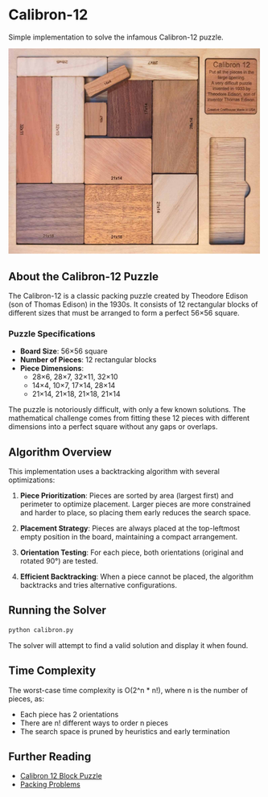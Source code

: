 # Calibron-12

Simple implementation to solve the infamous Calibron-12 puzzle.

<img src="img/calibron12.jpg" alt="Calibron-12 Puzzle" width="500">

## About the Calibron-12 Puzzle

The Calibron-12 is a classic packing puzzle created by Theodore Edison (son of Thomas Edison) in the 1930s. It consists of 12 rectangular blocks of different sizes that must be arranged to form a perfect 56×56 square.

### Puzzle Specifications

- **Board Size**: 56×56 square
- **Number of Pieces**: 12 rectangular blocks
- **Piece Dimensions**:
  - 28×6, 28×7, 32×11, 32×10
  - 14×4, 10×7, 17×14, 28×14
  - 21×14, 21×18, 21×18, 21×14

The puzzle is notoriously difficult, with only a few known solutions. The mathematical challenge comes from fitting these 12 pieces with different dimensions into a perfect square without any gaps or overlaps.

## Algorithm Overview

This implementation uses a backtracking algorithm with several optimizations:

1. **Piece Prioritization**: Pieces are sorted by area (largest first) and perimeter to optimize placement. Larger pieces are more constrained and harder to place, so placing them early reduces the search space.

2. **Placement Strategy**: Pieces are always placed at the top-leftmost empty position in the board, maintaining a compact arrangement.

3. **Orientation Testing**: For each piece, both orientations (original and rotated 90°) are tested.

4. **Efficient Backtracking**: When a piece cannot be placed, the algorithm backtracks and tries alternative configurations.

## Running the Solver

```bash
python calibron.py
```

The solver will attempt to find a valid solution and display it when found.

## Time Complexity

The worst-case time complexity is O(2^n * n!), where n is the number of pieces, as:
- Each piece has 2 orientations
- There are n! different ways to order n pieces
- The search space is pruned by heuristics and early termination

## Further Reading

- [Calibron 12 Block Puzzle](https://en.wikipedia.org/wiki/Packing_problems)
- [Packing Problems](https://en.wikipedia.org/wiki/Packing_problems)



